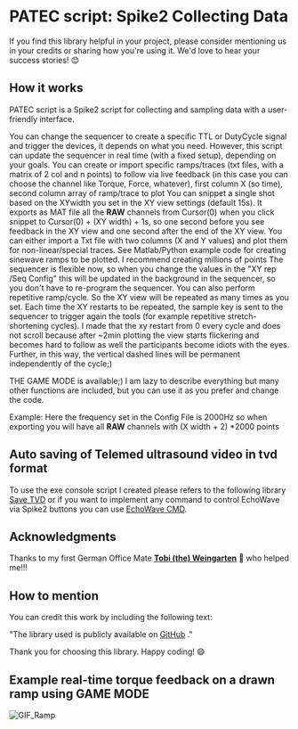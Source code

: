# PATEC script: Spike2 Collecting Data

If you find this library helpful in your project, please consider mentioning us in your credits or sharing how you're using it. We'd love to hear your success stories! 😊

## How it works
PATEC script is a Spike2 script for collecting and sampling data with a user-friendly interface.

You can change the sequencer to create a specific TTL or DutyCycle signal and trigger the devices, it depends on what you need. However, this script can update the sequencer in real time (with a fixed setup), depending on your goals.
You can create or import specific ramps/traces (txt files, with a matrix of 2 col and n points) to follow via live feedback (in this case you can choose the channel like Torque, Force, whatever), first column X (so time), second column array of ramp/trace to plot
You can snippet a single shot based on the XYwidth you set in the XY view settings (default 15s). It exports as MAT file all the  <b>RAW</b> channels from Cursor(0) when you click snippet to Cursor(0) + (XY width) + 1s, so one second before you see feedback in the XY view and one second after the end of the XY view. 
You can either import a Txt file with two columns (X and Y values) and plot them for non-linear/special traces. See Matlab/Python example code for creating sinewave ramps to be plotted. I recommend creating millions of points
The sequencer is flexible now, so when you change the values in the "XY rep /Seq Config" this will be updated in the background in the sequencer, so you don't have to re-program the sequencer. You can also perform repetitive ramp/cycle. So the XY view will be repeated as many times as you set. Each time the XY restarts to be repeated, the sample key is sent to the sequencer to trigger again the tools (for example repetitive stretch-shortening cycles).
I made that the xy restart from 0 every cycle and does not scroll because after ~2min plotting the view starts flickering and becomes hard to follow as well the participants become idiots with the eyes. Further, in this way, the vertical dashed lines will be permanent independently of the cycle;)

THE GAME MODE is available;)
I am lazy to describe everything but many other functions are included, but you can use it as you prefer and change the code. 

Example: Here the frequency set in the Config File is 2000Hz so when exporting you will have all <b>RAW</b> channels with (X width + 2) *2000 points


## Auto saving of Telemed ultrasound video in tvd format
To use the exe console script I created please refers to the following library [Save TVD](https://github.com/PaulT95/Save_TVD_exe) or if you want to implement any command to control EchoWave via Spike2 buttons you can use [EchoWave CMD](https://github.com/PaulT95/EchoWave_cmd). 


## Acknowledgments 
Thanks to my first German Office Mate **[Tobi (the) Weingarten](https://github.com/vinjardin)** 🍷 who helped me!!!

## How to mention
You can credit this work by including the following text:

"The library used is publicly available on [GitHub](https://github.com/PaulT95/Spike2_Collecting) ."

Thank you for choosing this library. Happy coding! 😄

## Example real-time torque feedback on a drawn ramp using GAME MODE


  ![GIF_Ramp](https://user-images.githubusercontent.com/73119114/177746110-d5c6240d-1af0-44d8-83c9-f5e2dd74e2d0.gif)
